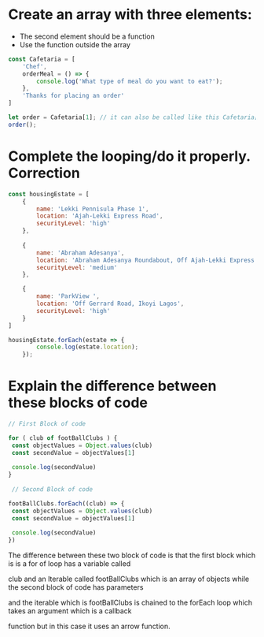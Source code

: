 # Create an array with three elements:
* The second element should be a function
* Use the function outside the array

```js
const Cafetaria = [
    'Chef', 
    orderMeal = () => {
        console.log('What type of meal do you want to eat?');
    },
    'Thanks for placing an order'
]

let order = Cafetaria[1]; // it can also be called like this Cafetaria[1]();
order(); 

```
# Complete the looping/do it properly. Correction

```js
const housingEstate = [
    {
        name: 'Lekki Pennisula Phase 1',
        location: 'Ajah-Lekki Express Road',
        securityLevel: 'high' 
    },
    
    {
        name: 'Abraham Adesanya',
        location: 'Abraham Adesanya Roundabout, Off Ajah-Lekki Express Road',
        securityLevel: 'medium'
    },

    {
        name: 'ParkView ',
        location: 'Off Gerrard Road, Ikoyi Lagos',
        securityLevel: 'high'
    }
]

housingEstate.forEach(estate => {
        console.log(estate.location);
    });

```

# Explain the difference between these blocks of code

```js
// First Block of code

for ( club of footBallClubs ) {
 const objectValues = Object.values(club)
 const secondValue = objectValues[1]
 
 console.log(secondValue)
}
 
 // Second Block of code

footBallClubs.forEach((club) => {
 const objectValues = Object.values(club)
 const secondValue = objectValues[1]
 
 console.log(secondValue)
})

```
The difference between these two block of code is that the first block which is is a for of loop has a variable called 

club  and an Iterable called footBallClubs which is an array of objects while the second block of code has parameters

and the iterable which is footBallClubs is chained to the forEach loop which takes an argument which is a callback 

function but in this case it uses an arrow function.
